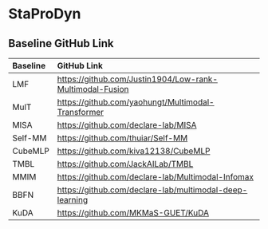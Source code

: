 # StaProDyn
## Baseline GitHub Link

| Baseline | GitHub Link |
|:--- |:---|
| LMF | https://github.com/Justin1904/Low-rank-Multimodal-Fusion |
| MulT | https://github.com/yaohungt/Multimodal-Transformer |
| MISA | https://github.com/declare-lab/MISA |
| Self-MM | https://github.com/thuiar/Self-MM |
| CubeMLP | https://github.com/kiva12138/CubeMLP |
| TMBL | https://github.com/JackAILab/TMBL |
| MMIM | https://github.com/declare-lab/Multimodal-Infomax |
| BBFN | https://github.com/declare-lab/multimodal-deep-learning |
| KuDA | https://github.com/MKMaS-GUET/KuDA |
